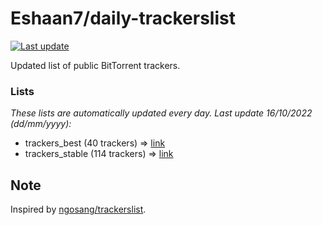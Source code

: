 
# Eshaan7/daily-trackerslist 

[![Last update](https://img.shields.io/badge/Last%20update-16/10/2022-blue.svg)](#)

Updated list of public BitTorrent trackers.

### Lists
*These lists are automatically updated every day. Last update 16/10/2022 (_dd/mm/yyyy_):*

* trackers_best (40 trackers) => [link](https://raw.githubusercontent.com/eshaan7/daily-trackerslist/master/trackers_best.txt)
* trackers_stable (114 trackers) => [link](https://raw.githubusercontent.com/eshaan7/daily-trackerslist/master/trackers_stable.txt)

## Note

Inspired by [ngosang/trackerslist](https://github.com/ngosang/trackerslist).
